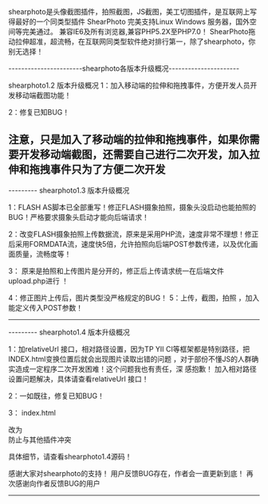 shearphoto是头像截图插件，拍照截图，JS截图，美工切图插件，是互联网上写得最好的一个同类型插件
ShearPhoto 完美支持Linux Windows 服务器，国外空间等完美通过。
兼容IE6及所有浏览器,兼容PHP5.2X至PHP7.0！
ShearPhoto拖动拉伸超准，超流畅，在互联网同类型软件绝对排行第一，除了shearphoto，你别无选择！ 

-----------------------shearphoto各版本升级概况----------------------

shearphoto1.2 版本升级概况
1：加入移动端的拉伸和拖拽事件，方便开发人员开发移动端截图功能！

2：修复已知BUG！


注意，只是加入了移动端的拉伸和拖拽事件，如果你需要开发移动端截图，还需要自己进行二次开发，加入拉伸和拖拽事件只为了方便二次开发
----------------------------------------------------------------------------------------------------------------------
--------- shearphoto1.3 版本升级概况

1：FLASH AS脚本已全部重写！修正FLASH摄象拍照，摄象头没启动也能拍照的BUG！严格要求摄象头启动才能向后端请求！


2：改变FLASH摄象拍照上传数据流，原来是采用PHP流，速度非常不理想！修正后采用FORMDATA流，速度快5倍，允许拍照向后端POST参数传递，以及优化画面质量，流畅度等！


3： 原来是拍照和上传图片是分开的，修正后上传请求统一在后端文件upload.php进行  ！


4：修正图片上传后，图片类型没严格规定的BUG！
5：上传，截图，拍照 ，加入能定义传入POST参数！		

----------------------------------------------------------------------------------------------------------------------
--------- shearphoto1.4 版本升级概况

1：加relativeUrl 接口，相对路径设置，因为TP YII CI等框架都是特别路径，把INDEX.html变换位置后就会出现图片读取出错的问题    ，对于部份不懂JS的人群确实造成一定程序二次开发困难！这个问题我也有责任，深 感抱歉！
   加入相对路径设置问题解决，具体请查看relativeUrl 接口！
  
2：一如既往，修复已知BUG！

3： index.html <form    name="FORM">  改为  <form    id="ShearPhotoForm">	
    防止与其他插件冲突

具体细节，请查看shearphoto1.4源码！

 感谢大家对shearphoto的支持！ 用户反馈BUG存在，作者会一直更新到底！	再次感谢向作者反馈BUG的用户

----------------------------------------------------------------------------------------------------------------------
